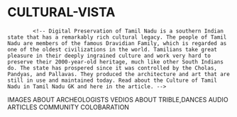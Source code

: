 # CULTURAL-VISTA

<!-- git status
git add .
git status
git commit -m "modify"
git push origin main -->

            <!-- Digital Preservation of Tamil Nadu is a southern Indian state that has a remarkably rich cultural legacy. The people of Tamil Nadu are members of the famous Dravidian Family, which is regarded as one of the oldest civilizations in the world. Tamilians take great pleasure in their deeply ingrained culture and work very hard to preserve their 2000-year-old heritage, much like other South Indians do. The state has prospered since it was controlled by the Cholas, Pandyas, and Pallavas. They produced the architecture and art that are still in use and maintained today. Read about the Culture of Tamil Nadu in Tamil Nadu GK and here in the article. -->

 IMAGES ABOUT ARCHEOLOGISTS
 VEDIOS  ABOUT TRIBLE,DANCES
 AUDIO
 ARTICLES
 COMMUNITY COLOBARATION
 
 